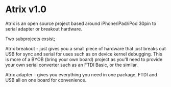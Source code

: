 # Atrix v1.0
Atrix is an open source project based around iPhone/iPad/iPod 30pin to serial adapter or breakout hardware.

Two subprojects exsist;

Atrix breakout - just gives you a small piece of hardware that just breaks out USB for sync and serial for uses such as on device kernel debugging. This is more of a BYOB (bring your own board) project as you'll need to provide your own serial converter such as an FTDI Basic, or the similar. 

Atrix adapter - gives you everything you need in one package, FTDI and USB all on one board for convenience. 